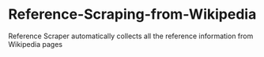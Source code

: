 # Reference-Scraping-from-Wikipedia
Reference Scraper automatically collects all the reference information from Wikipedia pages
